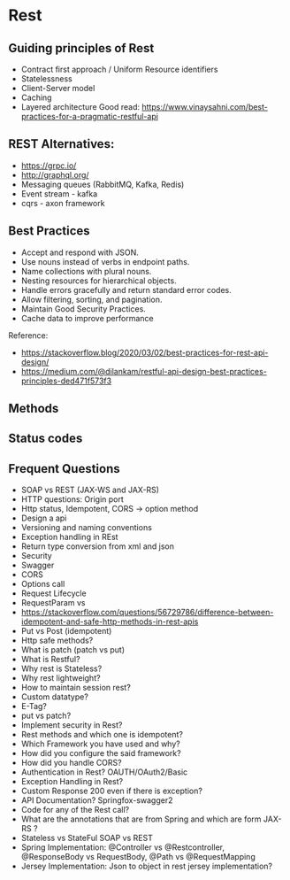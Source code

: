 # Rest

## Guiding principles of Rest
  - Contract first approach / Uniform Resource identifiers
  - Statelessness
  - Client-Server model
  - Caching
  - Layered architecture
Good read: https://www.vinaysahni.com/best-practices-for-a-pragmatic-restful-api

## REST Alternatives:
 - https://grpc.io/
 - http://graphql.org/
 - Messaging queues (RabbitMQ, Kafka, Redis)
 - Event stream - kafka
 - cqrs - axon framework

## Best Practices
 - Accept and respond with JSON.
 - Use nouns instead of verbs in endpoint paths.
 - Name collections with plural nouns.
 - Nesting resources for hierarchical objects.
 - Handle errors gracefully and return standard error codes.
 - Allow filtering, sorting, and pagination.
 - Maintain Good Security Practices.
 - Cache data to improve performance

Reference: 
 - https://stackoverflow.blog/2020/03/02/best-practices-for-rest-api-design/
 - https://medium.com/@dilankam/restful-api-design-best-practices-principles-ded471f573f3

## Methods

## Status codes


## Frequent Questions
 - SOAP vs REST (JAX-WS and JAX-RS)
 - HTTP questions: Origin port
 - Http status, Idempotent, CORS -> option method
 - Design a api
 - Versioning and naming conventions
 - Exception handling in REst
 - Return type conversion from xml and json
 - Security
 - Swagger
 - CORS
 - Options call
 - Request Lifecycle
 - RequestParam vs 
 - https://stackoverflow.com/questions/56729786/difference-between-idempotent-and-safe-http-methods-in-rest-apis
 - Put vs Post (idempotent)
 - Http safe methods?
 - What is patch (patch vs put)
 - What is Restful?
 - Why rest is Stateless?
 - Why rest lightweight?
 - How to maintain session rest?
 - Custom datatype?
 - E-Tag?
 - put vs patch?
 - Implement security in Rest?
 - Rest methods and which one is idempotent?
 - Which Framework you have used and why?
 - How did you configure the said framework?
 - How did you handle CORS?
 - Authentication in Rest? OAUTH/OAuth2/Basic
 - Exception Handling in Rest?
 - Custom Response 200 even if there is exception?
 - API Documentation? Springfox-swagger2
 - Code for any of the Rest call?
 - What are the annotations that are from Spring and which are form JAX-RS ?
 - Stateless vs StateFul SOAP vs REST
 - Spring Implementation:  @Controller vs @Restcontroller, @ResponseBody vs RequestBody, @Path vs @RequestMapping
 - Jersey Implementation: Json to object in rest jersey implementation?

